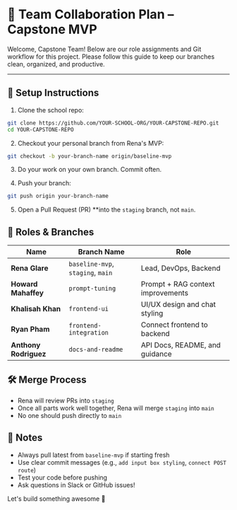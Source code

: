 # 🤝 Team Collaboration Plan – Capstone MVP

Welcome, Capstone Team! Below are our role assignments and Git workflow for this project. 
Please follow this guide to keep our branches clean, organized, and productive.

---

## 🔧 Setup Instructions

1. Clone the school repo:
```bash
git clone https://github.com/YOUR-SCHOOL-ORG/YOUR-CAPSTONE-REPO.git
cd YOUR-CAPSTONE-REPO
```

2. Checkout your personal branch from Rena's MVP:
```bash
git checkout -b your-branch-name origin/baseline-mvp
```

3. Do your work on your own branch. Commit often.

4. Push your branch:
```bash
git push origin your-branch-name
```

5. Open a Pull Request (PR) **into the `staging` branch, not `main`.

## 👥 Roles & Branches

| Name | Branch Name | Role |
|------|-------------|------|
| **Rena Glare** | `baseline-mvp`, `staging`, `main` | Lead, DevOps, Backend |
| **Howard Mahaffey** | `prompt-tuning` | Prompt + RAG context improvements |
| **Khalisah Khan** | `frontend-ui` | UI/UX design and chat styling |
| **Ryan Pham** | `frontend-integration` | Connect frontend to backend |
| **Anthony Rodriguez** | `docs-and-readme` | API Docs, README, and guidance |

## 🛠 Merge Process

* Rena will review PRs into `staging`
* Once all parts work well together, Rena will merge `staging` into `main`
* No one should push directly to `main`

## 📌 Notes

* Always pull latest from `baseline-mvp` if starting fresh
* Use clear commit messages (e.g., `add input box styling`, `connect POST route`)
* Test your code before pushing
* Ask questions in Slack or GitHub issues!

Let's build something awesome 💪